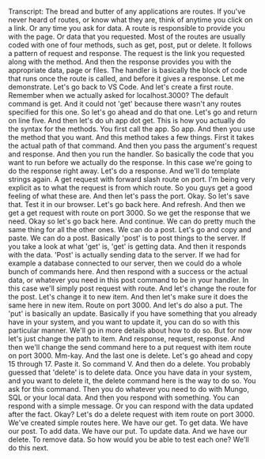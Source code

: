 Transcript:
The bread and butter of any applications are routes. If you've never heard of routes, or know what they are, think of anytime you click on a link. Or any time you ask for data. A route is responsible to provide you with the page. Or data that you requested. Most of the routes are usually coded with one of four methods, such as get, post, put or delete. It follows a pattern of request and response. The request is the link you requested along with the method. And then the response provides you with the appropriate data, page or files. The handler is basically the block of code that runs once the route is called, and before it gives a response. Let me demonstrate. Let's go back to VS Code. And let's create a first route. Remember when we actually asked for localhost.3000? The default command is get. And it could not 'get' because there wasn't any routes specified for this one. So let's go ahead and do that one. Let's go and return on line five. And then let's do uh app dot get. This is how you actually do the syntax for the methods. You first call the app. So app. And then you use the method that you want. And this method takes a few things. First it takes the actual path of that command. And then you pass the argument's request and response. And then you run the handler. So basically the code that you want to run before we actually do the response. In this case we're going to do the response right away. Let's do a response. And we'll do template strings again. A get request with forward slash route on port. I'm being very explicit as to what the request is from which route. So you guys get a good feeling of what these are. And then let's pass the port. Okay. So let's save that. Test it in our browser. Let's go back here. And refresh. And then we get a get request with route on port 3000. So we get the response that we need. Okay so let's go back here. And continue. We can do pretty much the same thing for all the other ones. We can do a post. Let's go and copy and paste. We can do a post. Basically 'post' is to post things to the server. If you take a look at what 'get' is, 'get' is getting data. And then it responds with the data. 'Post' is actually sending data to the server. If we had for example a database connected to our server, then we could do a whole bunch of commands here. And then respond with a success or the actual data, or whatever you need in this post command to be in your handler. In this case we'll simply post request with route. And let's change the route for the post. Let's change it to new item. And then let's make sure it does the same here in new item. Route on port 3000. And let's do also a put. The 'put' is basically an update. Basically if you have something that you already have in your system, and you want to update it, you can do so with this particular manner. We'll go in more details about how to do so. But for now let's just change the path to item. And response, request, response. And then we'll change the send command here to a put request with item route on port 3000. Mm-kay. And the last one is delete. Let's go ahead and copy 15 through 17. Paste it. So command V. And then do a delete. You probably guessed that 'delete' is to delete data. Once you have data in your system, and you want to delete it, the delete command here is the way to do so. You ask for this command. Then you do whatever you need to do with Mungo, SQL or your local data. And then you respond with something. You can respond with a simple message. Or you can respond with the data updated after the fact. Okay? Let's do a delete request with item route on port 3000. We've created simple routes here. We have our get. To get data. We have our post. To add data. We have our put. To update data. And we have our delete. To remove data. So how would you be able to test each one? We'll do this next.
